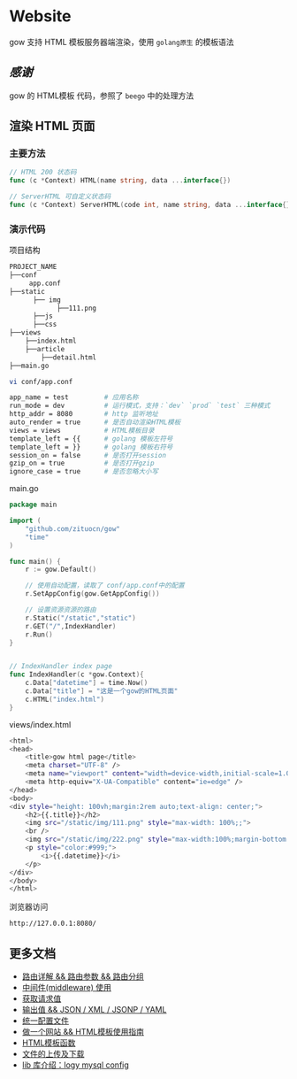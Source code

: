 # Website 

gow 支持 HTML 模板服务器端渲染，使用 `golang原生` 的模板语法

## *感谢*
gow 的 HTML模板 代码，参照了 `beego` 中的处理方法


## 渲染 HTML 页面

### 主要方法

```go
// HTML 200 状态码
func (c *Context) HTML(name string, data ...interface{})

// ServerHTML 可自定义状态码
func (c *Context) ServerHTML(code int, name string, data ...interface{})
```


### 演示代码

项目结构

```sh
PROJECT_NAME
├──conf
     app.conf
├──static
      ├── img
            ├──111.png
      ├──js
      ├──css
├──views
    ├──index.html
    ├──article
        ├──detail.html
├──main.go
```

```sh
vi conf/app.conf

app_name = test         # 应用名称
run_mode = dev          # 运行模式，支持：`dev` `prod` `test` 三种模式
http_addr = 8080        # http 监听地址
auto_render = true      # 是否自动渲染HTML模板
views = views           # HTML模板目录
template_left = {{      # golang 模板左符号
template_left = }}      # golang 模板右符号 
session_on = false      # 是否打开session
gzip_on = true          # 是否打开gzip 
ignore_case = true      # 是否忽略大小写
```

main.go

```go
package main

import (
    "github.com/zituocn/gow"
    "time"
)

func main() {
    r := gow.Default()

    // 使用自动配置，读取了 conf/app.conf中的配置
    r.SetAppConfig(gow.GetAppConfig())

    // 设置资源资源的路由
    r.Static("/static","static")
    r.GET("/",IndexHandler)
    r.Run()
}


// IndexHandler index page
func IndexHandler(c *gow.Context){
    c.Data["datetime"] = time.Now()
    c.Data["title"] = "这是一个gow的HTML页面"
    c.HTML("index.html")
}
```

views/index.html

```sh
<html>
<head>
    <title>gow html page</title>
    <meta charset="UTF-8" />
    <meta name="viewport" content="width=device-width,initial-scale=1.0,minimum-scale=1.0,maximum-scale=1.0,user-scalable=0">
    <meta http-equiv="X-UA-Compatible" content="ie=edge" />
</head>
<body>
<div style="height: 100vh;margin:2rem auto;text-align: center;">
    <h2>{{.title}}</h2>
    <img src="/static/img/111.png" style="max-width: 100%;;">
    <br />
    <img src="/static/img/222.png" style="max-width:100%;margin-bottom: 2rem;">
    <p style="color:#999;">
        <i>{{.datetime}}</i>
    </p>
</div>
</body>
</html>

```

浏览器访问

```sh
http://127.0.0.1:8080/
```

## 更多文档

* [路由详解 && 路由参数 && 路由分组](https://github.com/zituocn/gow/blob/main/docs/route.md)
* [中间件(middleware) 使用](https://github.com/zituocn/gow/blob/main/docs/middleware.md)
* [获取请求值](https://github.com/zituocn/gow/blob/main/docs/request.md)
* [输出值 && JSON / XML / JSONP / YAML](https://github.com/zituocn/gow/blob/main/docs/response.md)
* [统一配置文件](https://github.com/zituocn/gow/blob/main/docs/config.md)
* [做一个网站 && HTML模板使用指南](https://github.com/zituocn/gow/blob/main/docs/website.md)
* [HTML模板函数](https://github.com/zituocn/gow/blob/main/docs/html.md)
* [文件的上传及下载](https://github.com/zituocn/gow/blob/main/docs/upload.md)
* [lib 库介绍：logy mysql config ](https://github.com/zituocn/gow/blob/main/docs/lib.md)